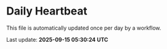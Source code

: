 # Daily Heartbeat
This file is automatically updated once per day by a workflow.

Last update: **2025-09-15 05:30:24 UTC**
